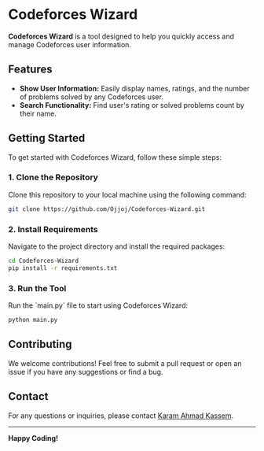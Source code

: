 # Codeforces Wizard

**Codeforces Wizard** is a tool designed to help you quickly access and manage Codeforces user information.

## Features

- **Show User Information:** Easily display names, ratings, and the number of problems solved by any Codeforces user.
- **Search Functionality:** Find user's rating or solved problems count by their name.

## Getting Started

To get started with Codeforces Wizard, follow these simple steps:

### 1. Clone the Repository

Clone this repository to your local machine using the following command:

```bash
git clone https://github.com/Ojjoj/Codeforces-Wizard.git
```

### 2. Install Requirements

Navigate to the project directory and install the required packages:

```bash
cd Codeforces-Wizard
pip install -r requirements.txt
```

### 3. Run the Tool

Run the \`main.py\` file to start using Codeforces Wizard:

```bash
python main.py
```

## Contributing

We welcome contributions! Feel free to submit a pull request or open an issue if you have any suggestions or find a bug.

## Contact

For any questions or inquiries, please contact [Karam Ahmad Kassem](mailto:karam.ahmadkassem@gmail.com).

---

**Happy Coding!**
